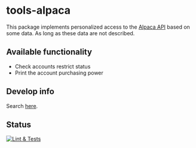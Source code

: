 # tools-alpaca

This package implements personalized access to the [Alpaca API](https://alpaca.markets/) based on some data. As long as
these data are not described.

## Available functionality

* Check accounts restrict status
* Print the account purchasing power

## Develop info

Search [here](./develop.md).

## Status

[![Lint & Tests](https://github.com/ModularAIDev/tools-alpaca/actions/workflows/run_lint_tests.yml/badge.svg)](https://github.com/ModularAIDev/tools-alpaca/actions/workflows/run_lint_tests.yml)